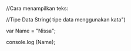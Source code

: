 //Cara menampilkan teks:

<!-- <!DOCTYPE html>
<html lang="en">
<head>
    <meta charset="UTF-8">
    <meta http-equiv="X-UA-Compatible" content="IE=edge">
    <meta name="viewport" content="width=device-width, initial-scale=1.0">
    <title>Document</title>
</head>
<body>

    <script>
        console.log("Panas");
        </script>
</body>
</html> -->

//Tipe Data String( tipe data menggunakan kata")

var Name = "Nissa";

console.log (Name);
